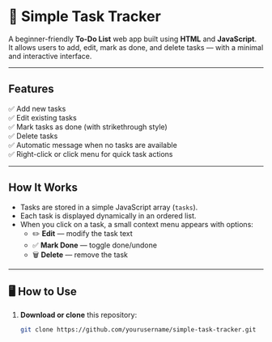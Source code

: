# 📝 Simple Task Tracker

A beginner-friendly **To-Do List** web app built using **HTML** and **JavaScript**.  
It allows users to add, edit, mark as done, and delete tasks — with a minimal and interactive interface.

---

## Features

✅ Add new tasks  
✅ Edit existing tasks  
✅ Mark tasks as done (with strikethrough style)  
✅ Delete tasks  
✅ Automatic message when no tasks are available  
✅ Right-click or click menu for quick task actions

---

## How It Works

- Tasks are stored in a simple JavaScript array (`tasks`).
- Each task is displayed dynamically in an ordered list.
- When you click on a task, a small context menu appears with options:
  - ✏️ **Edit** — modify the task text  
  - ✅ **Mark Done** — toggle done/undone  
  - 🗑️ **Delete** — remove the task
---

## 🖥️ How to Use

1. **Download or clone** this repository:
   ```bash
   git clone https://github.com/yourusername/simple-task-tracker.git
